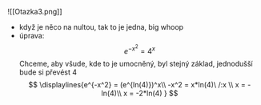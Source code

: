 ![[Otazka3.png]]
- když je něco na nultou, tak to je jedna, big whoop
- úprava:
$$
e^{-x^2} = 4^x
$$
Chceme, aby všude, kde to je umocněný, byl stejný základ, jednodušší bude si převést 4
$$
\displaylines{e^{-x^2} = (e^{ln(4)})^x\\
-x^2 = x*ln(4)\ /:x \\
x = -ln(4)\\
x = -2*ln(4)
}
$$
